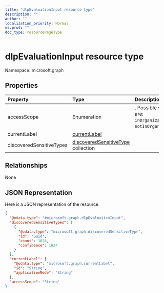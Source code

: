 ```yaml
---
title: "dlpEvaluationInput resource type"
description: ""
author: ""
localization_priority: Normal
ms.prod: ""
doc_type: resourcePageType
---
```


# dlpEvaluationInput resource type


Namespace: microsoft.graph



## Properties
|Property|Type|Description|
|:---|:---|:---|
|accessScope|Enumeration|. Possible values are: `inOrganization`, `notInOrganization`.|
|currentLabel|[currentLabel](../resources/currentlabel.md)||
|discoveredSensitiveTypes|[discoveredSensitiveType](../resources/discoveredsensitivetype.md) collection||

## Relationships
None

## JSON Representation
Here is a JSON representation of the resource.
<!-- {
  "blockType": "resource",
  "@odata.type": "microsoft.graph.dlpEvaluationInput"
}
-->
``` json
{
  "@odata.type": "#microsoft.graph.dlpEvaluationInput",
  "discoveredSensitiveTypes": [
    {
      "@odata.type": "microsoft.graph.discoveredSensitiveType",
      "id": "Guid",
      "count": 1024,
      "confidence": 1024
    }
  ],
  "currentLabel": {
    "@odata.type": "microsoft.graph.currentLabel",
    "id": "String",
    "applicationMode": "String"
  },
  "accessScope": "String"
}
```

